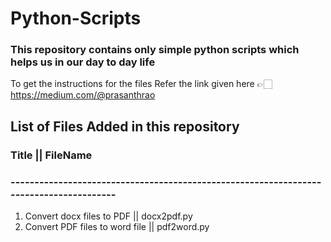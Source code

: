 # Python-Scripts
### This repository contains only simple python scripts which helps us in our day to day life
To get the instructions for the files Refer the link given here 👉🏻 
https://medium.com/@prasanthrao

## List of Files Added in this repository

###           Title                                      ||        FileName
### ---------------------------------------------------------------------------------------
1. Convert docx files to PDF                             ||  docx2pdf.py
2. Convert PDF files to word file                        ||  pdf2word.py
